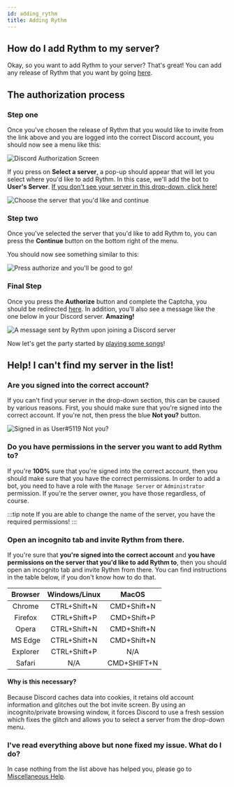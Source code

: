 ```yaml
---
id: adding_rythm
title: Adding Rythm
---
```


## How do I add Rythm to my server?

Okay, so you want to add Rythm to your server? That's great! You can add any release of Rythm that you want by going [here](https://rythmbot.co/releases). 

## The authorization process

### Step one

Once you've chosen the release of Rythm that you would like to invite from the link above and you are logged into the correct Discord account, you should now see a menu like this:

![Discord Authorization Screen](/img/docs/adding/discord-oauth2-1.png)

If you press on **Select a server**, a pop-up should appear that will let you select where you'd like to add Rythm. In this case, we'll add the bot to **User's Server**. [If you don't see your server in this drop-down, click here!](#help-i-cant-find-my-server-in-the-list)

![Choose the server that you'd like and continue](/img/docs/adding/discord-oauth2-2.png)

### Step two

Once you've selected the server that you'd like to add Rythm to, you can press the **Continue** button on the bottom right of the menu.

You should now see something similar to this:

![Press authorize and you'll be good to go!](/img/docs/adding/discord-oauth2-3.png)

### Final Step

Once you press the **Authorize** button and complete the Captcha, you should be redirected [here](https://rythmbot.co/thanks). In addition, you'll also see a message like the one below in your Discord server. **Amazing!**

![A message sent by Rythm upon joining a Discord server](/img/docs/adding/thank-you-message.png)

Now let's get the party started by [playing some songs](/play_song)!

## Help! I can't find my server in the list!

### Are you signed into the correct account?

If you can't find your server in the drop-down section, this can be caused by various reasons. First, you should make sure that you're signed into the correct account. If you're not, then press the blue **Not you?** button.

![Signed in as User#5119 Not you?](/img/docs/adding/signed-in-as-example.png)

### Do you have permissions in the server you want to add Rythm to?

If you're **100%** sure that you're signed into the correct account, then you should make sure that you have the correct permissions. In order to add a bot, you need to have a role with the `Manage Server` or `Administrator` permission. If you're the server owner, you have those regardless, of course.

:::tip note If you are able to change the name of the server, you have the required permissions! :::

### Open an incognito tab and invite Rythm from there.

If you're sure that **you're signed into the correct account** and **you have permissions on the server that you'd like to add Rythm to**, then you should open an incognito tab and invite Rythm from there. You can find instructions in the table below, if you don't know how to do that.
  
| Browser  | Windows/Linux | MacOS       |
|:--------:|:-------------:|:-----------:|
| Chrome   | CTRL+Shift+N  | CMD+Shift+N |
| Firefox  | CTRL+Shift+P  | CMD+Shift+P |
| Opera    | CTRL+Shift+N  | CMD+Shift+N |
| MS Edge  | CTRL+Shift+N  | CMD+Shift+N |
| Explorer | CTRL+Shift+P  | N/A         |
| Safari   | N/A           | CMD+SHIFT+N |

#### Why is this necessary?

Because Discord caches data into cookies, it retains old account information and glitches out the bot invite screen. By using an incognito/private browsing window, it forces Discord to use a fresh session which fixes the glitch and allows you to select a server from the drop-down menu.

### I've read everything above but none fixed my issue. What do I do?

In case nothing from the list above has helped you, please go to [Miscellaneous Help](/misc_help).
